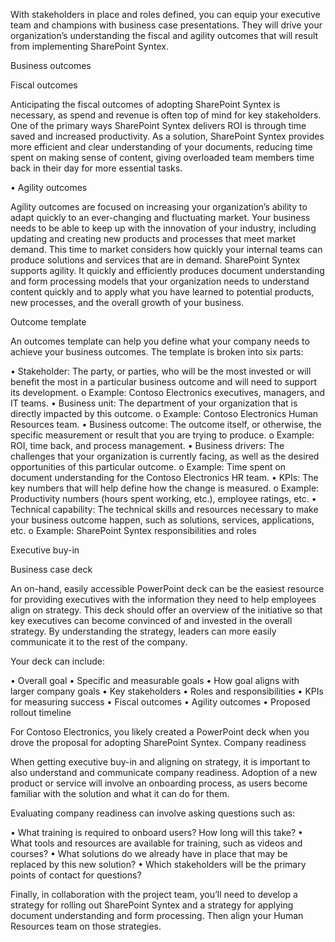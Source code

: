 With stakeholders in place and roles defined, you can equip your executive team and champions with business case presentations. They will drive your organization’s understanding the fiscal and agility outcomes that will result from implementing SharePoint Syntex.

Business outcomes

Fiscal outcomes

Anticipating the fiscal outcomes of adopting SharePoint Syntex is necessary, as spend and revenue is often top of mind for key stakeholders. 
One of the primary ways SharePoint Syntex delivers ROI is through time saved and increased productivity. As a solution, SharePoint Syntex provides more efficient and clear understanding of your documents, reducing time spent on making sense of content, giving overloaded team members time back in their day for more essential tasks.

• Agility outcomes

Agility outcomes are focused on increasing your organization’s ability to adapt quickly to an ever-changing and fluctuating market. Your business needs to be able to keep up with the innovation of your industry, including updating and creating new products and processes that meet market demand. This time to market considers how quickly your internal teams can produce solutions and services that are in demand.
SharePoint Syntex supports agility. It quickly and efficiently produces document understanding and form processing models that your organization needs to understand content quickly and to apply what you have learned to potential products, new processes, and the overall growth of your business.

Outcome template

An outcomes template can help you define what your company needs to achieve your business outcomes. The template is broken into six parts:

• Stakeholder: The party, or parties, who will be the most invested or will benefit the most in a particular business outcome and will need to support its development.
  o Example: Contoso Electronics executives, managers, and IT teams.
• Business unit: The department of your organization that is directly impacted by this outcome.
  o Example: Contoso Electronics Human Resources team.
• Business outcome: The outcome itself, or otherwise, the specific measurement or result that you are trying to produce.
  o Example: ROI, time back, and process management.
• Business drivers: The challenges that your organization is currently facing, as well as the desired opportunities of this particular outcome.
  o Example: Time spent on document understanding for the Contoso Electronics HR team.
• KPIs: The key numbers that will help define how the change is measured.
  o Example: Productivity numbers (hours spent working, etc.), employee ratings, etc.
• Technical capability: The technical skills and resources necessary to make your business outcome happen, such as solutions, services, applications, etc.
  o Example: SharePoint Syntex responsibilities and roles

Executive buy-in

Business case deck

An on-hand, easily accessible PowerPoint deck can be the easiest resource for providing executives with the information they need to help employees align on strategy. This deck should offer an overview of the initiative so that key executives can become convinced of and invested in the overall strategy. By understanding the strategy, leaders can more easily communicate it to the rest of the company.

Your deck can include:

• Overall goal
• Specific and measurable goals
• How goal aligns with larger company goals
• Key stakeholders
• Roles and responsibilities
• KPIs for measuring success
• Fiscal outcomes
• Agility outcomes
• Proposed rollout timeline

For Contoso Electronics, you likely created a PowerPoint deck when you drove the proposal for adopting SharePoint Syntex.
Company readiness

When getting executive buy-in and aligning on strategy, it is important to also understand and communicate company readiness. Adoption of a new product or service will involve an onboarding process, as users become familiar with the solution and what it can do for them.

Evaluating company readiness can involve asking questions such as:

• What training is required to onboard users? How long will this take?
• What tools and resources are available for training, such as videos and courses?
• What solutions do we already have in place that may be replaced by this new solution?
• Which stakeholders will be the primary points of contact for questions?

Finally, in collaboration with the project team, you’ll need to develop a strategy for rolling out SharePoint Syntex and a strategy for applying document understanding and form processing. Then align your Human Resources team on those strategies.
